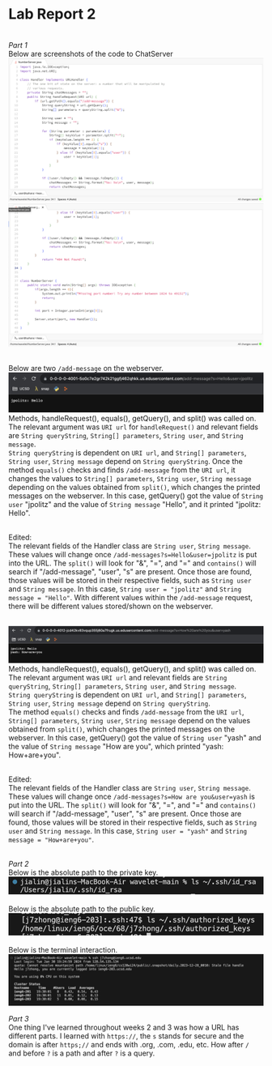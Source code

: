 # Lab Report 2
<br> *Part 1*
<br> Below are screenshots of the code to ChatServer 
<br> ![Image](webserverpt1.png)
<br> ![Image](webserverpt2.png)

<br> Below are two ```/add-message``` on the webserver.
<br> ![Image](webservermsgs.png)
<br> Methods, handleRequest(), equals(), getQuery(), and split() was called on.
<br> The relevant argument was ```URI url``` for ```handleRequest()``` and relevant fields are ```String queryString```, ```String[] parameters```, ```String user```, and ```String message```.
<br> ```String queryString``` is dependent on ```URI url```, and ```String[] parameters```, ```String user```, ```String message``` depend on ```String queryString```. Once the method ```equals()``` checks and finds ```/add-message``` from the ```URI url```, it changes the values to ```String[] parameters```, ```String user```, ```String message``` depending on the values obtained from ```split()```, which changes the printed messages on the webserver. In this case, getQuery() got the value of ```String user``` "jpolitz" and the value of ```String message``` "Hello", and it printed "jpolitz: Hello".

<br> Edited:
<br> The relevant fields of the Handler class are ```String user```, ```String message```. These values will change once ```/add-messages?s=Hello&user=jpolitz``` is put into the URL. The ```split()``` will look for "&", "=", and "=" and ```contains()``` will search if "/add-message", "user", "s" are present. Once those are found, those values will be stored in their respective fields, such as ```String user``` and ```String message```. In this case, ```String user = "jpolitz"``` and ```String message = "Hello"```. With different values within the ```/add-message``` request, there will be different values stored/shown on the webserver.


<br> ![Image](webserver.png)
<br> Methods, handleRequest(), equals(), getQuery(), and split() was called on.
<br> The relevant argument was ```URI url``` and relevant fields are ```String queryString```, ```String[] parameters```, ```String user```, and ```String message```.
<br> ```String queryString``` is dependent on ```URI url```, and ```String[] parameters```, ```String user```, ```String message``` depend on ```String queryString```. 
<br> The method ```equals()``` checks and finds ```/add-message``` from the ```URI url```, ```String[] parameters```, ```String user```, ```String message``` depend on the values obtained from ```split()```, which changes the printed messages on the webserver. In this case, getQuery() got the value of ```String user``` "yash" and the value of ```String message``` "How are you", which printed "yash: How+are+you".

<br> Edited:
<br> The relevant fields of the Handler class are ```String user```, ```String message```. These values will change once ```/add-messages?s=How are you&user=yash``` is put into the URL. The ```split()``` will look for "&", "=", and "=" and ```contains()``` will search if "/add-message", "user", "s" are present. Once those are found, those values will be stored in their respective fields, such as ```String user``` and ```String message```. In this case, ```String user = "yash"``` and ```String message = "How+are+you"```.

<br> *Part 2*
<br>Below is the absolute path to the private key.
<br> ![Image](privatekey.png)
<br>
<br> Below is the absolute path to the public key.
<br> ![Image](publickey.png)
<br>
<br> Below is the terminal interaction.
<br> ![Image](terminal.png)
<br>

*Part 3*
<br> One thing I've learned throughout weeks 2 and 3 was how a URL has different parts. I learned with ```https://```, the ```s``` stands for secure and the domain is after ```https;//``` and ends with .org, .com, .edu, etc. How after ```/``` and before ```?``` is a path and after ```?``` is a query. 
